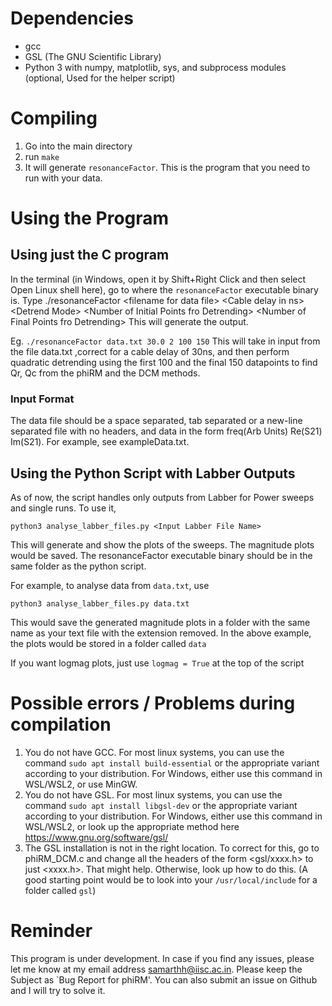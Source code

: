 # Dependencies

- gcc
- GSL (The GNU Scientific Library)
- Python 3 with numpy, matplotlib, sys, and subprocess modules (optional, Used for the helper script)

# Compiling

1. Go into the main directory
2. run `make`
3. It will generate `resonanceFactor`. This is the program that you need to run with your data.

# Using the Program

## Using just the C program

In the terminal (in Windows, open it by Shift+Right Click and then  select Open Linux shell here), go to where the `resonanceFactor` executable binary is.
Type ./resonanceFactor \<filename for data file\> \<Cable delay in ns\> \<Detrend Mode\> \<Number of Initial Points fro Detrending\> \<Number of Final Points fro Detrending\>
This will generate the output.

Eg. `./resonanceFactor data.txt 30.0 2 100 150`
This will take in input from the file data.txt ,correct for a cable delay of 30ns, and then perform quadratic detrending using the first 100 and the final 150 datapoints to find Qr, Qc from the phiRM and the DCM methods.

### Input Format

The data file should be a space separated, tab separated or a new-line separated file  with no headers, and data in the form freq(Arb Units) Re(S21) Im(S21). For example, see exampleData.txt.

## Using the Python Script with Labber Outputs

As of now, the script handles only outputs from Labber for Power sweeps and single runs. To use it,
```
python3 analyse_labber_files.py <Input Labber File Name>
```

This will generate and show the plots of the sweeps. The magnitude plots would be saved.
The resonanceFactor executable binary should be in the same folder as the python script.

For example, to analyse data from `data.txt`, use

```
python3 analyse_labber_files.py data.txt
```

This would save the generated magnitude plots in a folder with the same name as your text file with the extension removed. In the above example, the plots would be stored in a folder called `data`

If you want logmag plots, just use `logmag = True` at the top of the script

# Possible errors / Problems during compilation

1. You do not have GCC. For most linux systems, you can use the command `sudo apt install build-essential` or the appropriate variant according to your distribution. For Windows, either use this command in WSL/WSL2, or use MinGW.
2. You do not have GSL. For most linux systems, you can use the command `sudo apt install libgsl-dev` or the appropriate variant according to your distribution. For Windows, either use this command in WSL/WSL2, or look up the appropriate method here <https://www.gnu.org/software/gsl/>
3. The GSL installation is not in the right location. To correct for this, go to phiRM_DCM.c and change all the headers of the form \<gsl/xxxx.h\> to just \<xxxx.h\>. That might help. Otherwise, look up how to do this. (A good starting point would be to look into your `/usr/local/include` for a folder called `gsl`)

# Reminder

This program is under development. In case if you find any issues, please let me know at my email address <samarthh@iisc.ac.in>. Please keep the Subject as \`Bug Report for phiRM'. You can also submit an issue on Github and I will try to solve it.
